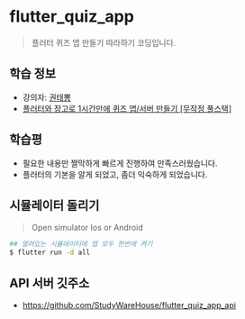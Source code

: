 # flutter_quiz_app

> 플러터 퀴즈 앱 만들기 따라하기 코딩입니다.

## 학습 정보

- 강의자: [권태뽕](https://www.inflearn.com/users/74192/courses)
- [플러터와 장고로 1시간만에 퀴즈 앱/서버 만들기 [무작정 풀스택]](https://www.inflearn.com/course/플러터-장고-퀴즈앱-서버-풀스택/dashboard)

## 학습평

- 필요한 내용만 짤막하게 빠르게 진행하여 만족스러웠습니다.
- 플러터의 기본을 알게 되었고, 좀더 익숙하게 되었습니다.

## 시뮬레이터 돌리기

> Open simulator Ios or Android

```bash
## 열려있는 시뮬레이터에 앱 모두 한번에 켜기
$ flutter run -d all
```

## API 서버 깃주소

- https://github.com/StudyWareHouse/flutter_quiz_app_api
